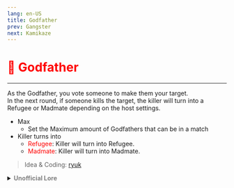 ```yaml
---
lang: en-US
title: Godfather
prev: Gangster
next: Kamikaze
---
```


# <font color="red">🤵 <b>Godfather</b></font> <Badge text="Support" type="tip" vertical="middle"/>
---

As the Godfather, you vote someone to make them your target.<br>
In the next round, if someone kills the target, the killer will turn into a Refugee or Madmate depending on the host settings.
* Max
  * Set the Maximum amount of Godfathers that can be in a match
* Killer turns into
  * <font color=red>Refugee</font>: Killer will turn into Refugee.
  * <font color=red>Madmate</font>: Killer will turn into Madmate.

> Idea & Coding: [ryuk](#)

<details>
<summary><b><font color=gray>Unofficial Lore</font></b></summary>

Placeholder: This role is a ROLE OH EM GOSH
> Submitted by: Member
</details>